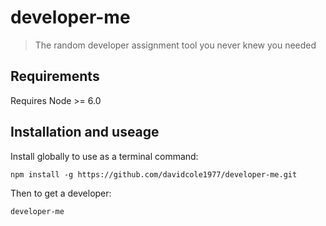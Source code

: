 # developer-me
> The random developer assignment tool you never knew you needed

## Requirements

Requires Node >= 6.0

## Installation and useage

Install globally to use as a terminal command:

```
npm install -g https://github.com/davidcole1977/developer-me.git
```

Then to get a developer:

```
developer-me
```

